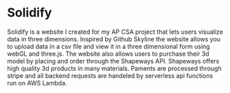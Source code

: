 # Solidify
Solidify is a website I created for my AP CSA project that lets users visualize data in three dimensions. Inspired by Github Skyline the website allows you to upload data in a csv file and view it in a three dimensional form using webGL and three.js. The website also allows users to purchase their 3d model by placing and order through the Shapeways API. Shapeways offers high quality 3d products in many materials. Paments are processed through stripe and all backend requests are handeled by serverless api functions run on AWS Lambda. 
